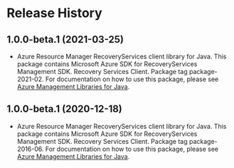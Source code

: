 # Release History

## 1.0.0-beta.1 (2021-03-25)

- Azure Resource Manager RecoveryServices client library for Java. This package contains Microsoft Azure SDK for RecoveryServices Management SDK. Recovery Services Client. Package tag package-2021-02. For documentation on how to use this package, please see [Azure Management Libraries for Java](https://aka.ms/azsdk/java/mgmt).

## 1.0.0-beta.1 (2020-12-18)

- Azure Resource Manager RecoveryServices client library for Java. This package contains Microsoft Azure SDK for RecoveryServices Management SDK. Recovery Services Client. Package tag package-2016-06. For documentation on how to use this package, please see [Azure Management Libraries for Java](https://aka.ms/azsdk/java/mgmt).
